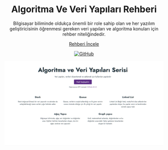 <h1 align="center">
  Algoritma Ve Veri Yapıları Rehberi
</h1>

<p align="center">
  Bilgisayar biliminde oldukça önemli bir role sahip olan ve her yazılım geliştiricisinin öğrenmesi gereken veri yapıları ve algoritma konuları için rehber niteliğindedir.
</p>

<p align="center">
  <a href="http://algorithm-and-data-structures.vercel.app/">Rehberi İncele<a>
</p>

<p align="center">
  <a href="https://github.com/AbdullahOztuurkk/Algorithm-And-Data-Structures/blob/master/LICENSE">
    <img src="https://img.shields.io/github/license/AbdullahOztuurkk/Algorithm-And-Data-Structures?style=flat-square" alt="GitHub">
  </a>
</p>

![Algoritma Ve Veri Yapıları Rehberi](./assets/images/homepage.png)